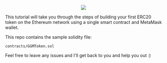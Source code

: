 <p align="center">
  <img src="https://user-images.githubusercontent.com/38366526/53689298-fc3d5000-3d52-11e9-8f6f-4b46263ad57b.png">
</p>

This tutorial will take you through the steps of building your first ERC20 token on the Ethereum network using a single smart contract and MetaMask wallet.

This repo contains the sample solidity file: 
```
contracts/GGMToken.sol
```

Feel free to leave any issues and I'll get back to you and help you out :)
